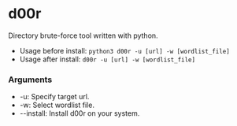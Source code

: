 # d00r
Directory brute-force tool written with python.

- Usage before install: ```python3 d00r -u [url] -w [wordlist_file]```
- Usage after install: ```d00r -u [url] -w [wordlist_file]```

### Arguments  
- -u: Specify target url.
- -w: Select wordlist file.
- --install: Install d00r on your system.
